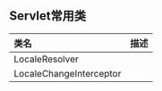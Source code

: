 ## Servlet常用类

| 类名                    | 描述 |
| :---------------------- | ---- |
| LocaleResolver          |      |
| LocaleChangeInterceptor |      |